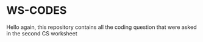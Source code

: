 # WS-CODES
Hello again, this repository contains all the coding question that were asked in the second CS worksheet 
